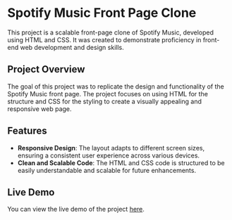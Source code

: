 
# Spotify Music Front Page Clone

This project is a scalable front-page clone of Spotify Music, developed using HTML and CSS. It was created to demonstrate proficiency in front-end web development and design skills.

## Project Overview

The goal of this project was to replicate the design and functionality of the Spotify Music front page. The project focuses on using HTML for the structure and CSS for the styling to create a visually appealing and responsive web page.

## Features

- **Responsive Design**: The layout adapts to different screen sizes, ensuring a consistent user experience across various devices.
- **Clean and Scalable Code**: The HTML and CSS code is structured to be easily understandable and scalable for future enhancements.

## Live Demo

You can view the live demo of the project [here](https://spotifypc.netlify.app/#).

